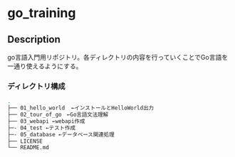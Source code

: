 # go_training

## Description

go言語入門用リポジトリ。各ディレクトリの内容を行っていくことでGo言語を一通り使えるようにする。

### ディレクトリ構成

```sh
.
├── 01_hello_world  ←インストールとHelloWorld出力
├── 02_tour_of_go　←Go言語文法理解
├── 03_webapi ←webapi作成
├─- 04_test ←テスト作成
├─- 05_database ←データベース関連処理
├── LICENSE
└── README.md
```